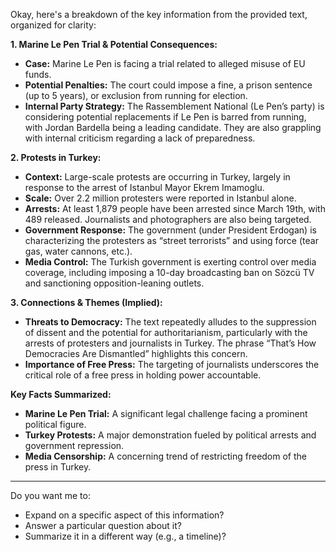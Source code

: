 Okay, here's a breakdown of the key information from the provided text, organized for clarity:

**1. Marine Le Pen Trial & Potential Consequences:**

*   **Case:** Marine Le Pen is facing a trial related to alleged misuse of EU funds.
*   **Potential Penalties:** The court could impose a fine, a prison sentence (up to 5 years), or exclusion from running for election.
*   **Internal Party Strategy:**  The Rassemblement National (Le Pen’s party) is considering potential replacements if Le Pen is barred from running, with Jordan Bardella being a leading candidate. They are also grappling with internal criticism regarding a lack of preparedness.

**2. Protests in Turkey:**

*   **Context:** Large-scale protests are occurring in Turkey, largely in response to the arrest of Istanbul Mayor Ekrem Imamoglu.
*   **Scale:**  Over 2.2 million protesters were reported in Istanbul alone.
*   **Arrests:**  At least 1,879 people have been arrested since March 19th, with 489 released. Journalists and photographers are also being targeted.
*   **Government Response:** The government (under President Erdogan) is characterizing the protesters as “street terrorists” and using force (tear gas, water cannons, etc.).
*   **Media Control:** The Turkish government is exerting control over media coverage, including imposing a 10-day broadcasting ban on Sözcü TV and sanctioning opposition-leaning outlets.

**3. Connections & Themes (Implied):**

*   **Threats to Democracy:** The text repeatedly alludes to the suppression of dissent and the potential for authoritarianism, particularly with the arrests of protesters and journalists in Turkey. The phrase “That’s How Democracies Are Dismantled” highlights this concern.
*   **Importance of Free Press:** The targeting of journalists underscores the critical role of a free press in holding power accountable.

**Key Facts Summarized:**

*   **Marine Le Pen Trial:**  A significant legal challenge facing a prominent political figure.
*   **Turkey Protests:**  A major demonstration fueled by political arrests and government repression.
*   **Media Censorship:**  A concerning trend of restricting freedom of the press in Turkey.

---

Do you want me to:

*   Expand on a specific aspect of this information?
*   Answer a particular question about it?
*   Summarize it in a different way (e.g., a timeline)?
